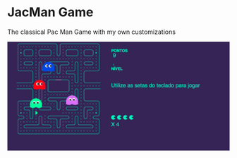 # JacMan Game

The classical Pac Man Game with my own customizations

![Game Screenshot](images/screenshot.png)